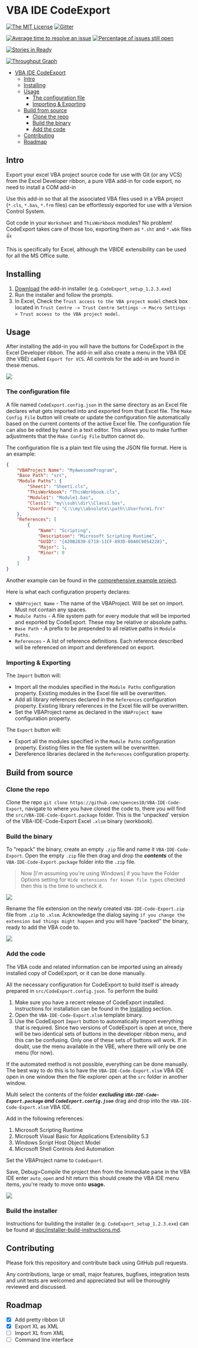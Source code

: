 # VBA IDE CodeExport

[![The MIT License](https://img.shields.io/badge/license-MIT-orange.svg?style=flat-square)](http://opensource.org/licenses/MIT)  [![Gitter](https://img.shields.io/gitter/room/nwjs/nw.js.svg?style=flat-square)](https://gitter.im/VBA-IDE-Code-Export)

[![Average time to resolve an issue](http://isitmaintained.com/badge/resolution/spences10/VBA-IDE-Code-Export.svg)](http://isitmaintained.com/project/spences10/VBA-IDE-Code-Export "Average time to resolve an issue")  [![Percentage of issues still open](http://isitmaintained.com/badge/open/spences10/VBA-IDE-Code-Export.svg)](http://isitmaintained.com/project/spences10/VBA-IDE-Code-Export "Percentage of issues still open")

[![Stories in Ready](https://badge.waffle.io/spences10/VBA-IDE-Code-Export.png?label=ready&title=Ready)](https://waffle.io/spences10/VBA-IDE-Code-Export)  

[![Throughput Graph](https://graphs.waffle.io/spences10/VBA-IDE-Code-Export/throughput.svg)](https://waffle.io/spences10/VBA-IDE-Code-Export/metrics/throughput)

<!-- TOC -->

- [VBA IDE CodeExport](#vba-ide-codeexport)
  - [Intro](#intro)
  - [Installing](#installing)
  - [Usage](#usage)
    - [The configuration file](#the-configuration-file)
    - [Importing & Exporting](#importing--exporting)
  - [Build from source](#build-from-source)
    - [Clone the repo](#clone-the-repo)
    - [Build the binary](#build-the-binary)
    - [Add the code](#add-the-code)
  - [Contributing](#contributing)
  - [Roadmap](#roadmap)

<!-- /TOC -->

## Intro

Export your excel VBA project source code for use with Git (or any VCS) from the
Excel Developer ribbon, a pure VBA add-in for code export, no need to install a
COM add-in

Use this add-in so that all the associated VBA files used in a VBA project
(`*.cls`, `*.bas`, `*.frm` files) can be effortlessly exported for use with a
Version Control System.

Got code in your `Worksheet` and `ThisWorkbook` modules? No problem! CodeExport
takes care of those too, exporting them as `*.sht` and `*.wbk` files :+1:

This is specifically for Excel, although the VBIDE extensibility can be used for
all the MS Office suite.

## Installing

1. [Download](https://github.com/spences10/VBA-IDE-Code-Export/releases) the
   add-in installer (e.g. `CodeExport_setup_1.2.3.exe`)
2. Run the installer and follow the prompts.
3. In Excel, Check the `Trust access to the VBA project model` check box located
   in `Trust Centre -> Trust Centre Settings -> Macro Settings -> Trust access
   to the VBA project model`.

## Usage

After installing the add-in you will have the buttons for CodeExport in the
Excel Developer ribbon. The add-in will also create a menu in the VBA IDE (the
VBE) called `Export for VCS`. All controls for the add-in are found in these
menus.

![](img/ribbon-buttons.png)

### The configuration file

A file named `CodeExport.config.json` in the same directory as an Excel file
declares what gets imported into and exported from that Excel file. The `Make
Config File` button will create or update the configuration file automatically
based on the current contents of the active Excel file. The configuration file
can also be edited by hand in a text editor. This allows you to make further
adjustments that the `Make Config File` button cannot do.

The configuration file is a plain text file using the JSON file format. Here is
an example:

```JSON
{
    "VBAProject Name": "MyAwesomeProgram",
    "Base Path": "src",
    "Module Paths": {
        "Sheet1": "Sheet1.cls",
        "ThisWorkbook": "ThisWorkbook.cls",
        "Module1": "Module1.bas",
        "Class1": "my\\sub\\dir\\Class1.bas",
        "Userform1": "C:\\my\\absolute\\path\\Userform1.frx"
    },
    "References": [
		{
			"Name": "Scripting",
			"Description": "Microsoft Scripting Runtime",
			"GUID": "{420B2830-E718-11CF-893D-00A0C9054228}",
			"Major": 1,
			"Minor": 0
		}
    ]
}
```

Another example can be found in the
[comprehensive example project](test-projects/comprehensive).

Here is what each configuration property declares:

* `VBAProject Name` - The name of the VBAProject. Will be set on import. Must
  not contain any spaces.
* `Module Paths` - A file system path for every module that will be imported and
  exported by CodeExport. These may be relative or absolute paths.
* `Base Path` - A prefix to be prepended to all relative paths in
  `Module Paths`.
* `References` - A list of reference definitions. Each reference described will
  be referenced on import and dereferenced on export.

### Importing & Exporting

The `Import` button will:

* Import all the modules specified in the `Module Paths` configuration property.
  Existing modules in the Excel file will be overwritten.
* Add all library references declared in the `References` configuration
  property. Existing library references in the Excel file will be overwritten.
* Set the VBAProject name as declared in the `VBAProject Name` configuration
  property.

The `Export` button will:

* Export all the modules specified in the `Module Paths` configuration property.
  Existing files in the file system will be overwritten.
* Dereference libraries declared in the `References` configuration property.

## Build from source

### Clone the repo

Clone the repo `git clone https://github.com/spences10/VBA-IDE-Code-Export`,
navigate to where you have cloned the code to, there you will find the
`src/VBA-IDE-Code-Export.package` folder. This is the 'unpacked' version of the
VBA-IDE-Code-Export Excel `.xlsm` binary (workbook).

### Build the binary

To "repack" the binary, create an empty `.zip` file and name it
`VBA-IDE-Code-Export`. Open the empty `.zip` file then drag and drop the
**_contents_** of the `VBA-IDE-Code-Export.package` folder into the `.zip` file.

> Now [I'm assuming you're using Windows] if you have the Folder Options setting
for `Hide extensions for known file types` checked then this is the time to
uncheck it.

![](img/unhide-file-extensions.gif)

Rename the file extension on the newly created `VBA-IDE-Code-Export.zip` file
from `.zip` to `.xlsm`. Acknowledge the dialog saying `if you change the
extension bad things might happen` and you will have "packed" the binary, ready
to add the VBA code to.

![](img/build-from-source.gif)

### Add the code

The VBA code and related information can be imported using an already installed
copy of CodeExport, or it can be done manually.

All the necessary configuration for CodeExport to build itself is already
prepared in `src/CodeExport.config.json`. To perform the build:

1. Make sure you have a recent release of CodeExport installed. Instructions for
   installation can be found in the [Installing](#installing) section.
2. Open the `VBA-IDE-Code-Export.xlsm` template binary.
3. Use the CodeExport `Import` button to automatically import everything that is
   required. Since two versions of CodeExport is open at once, there will be two
   identical sets of buttons in the developer ribbon menu, and this can be
   confusing. Only one of these sets of buttons will work. If in doubt, use the
   menu available in the VBE, where there will only be one menu (for now).

If the automated method is not possible, everything can be done manually. The
best way to do this is to have the `VBA-IDE-Code-Export.xlsm` VBA IDE open in
one window then the file explorer open at the `src` folder in another window.

Multi select the contents of the folder **_excluding
`VBA-IDE-Code-Export.package` and `CodeExport.config.json`_** drag and drop into
the `VBA-IDE-Code-Export.xlsm` VBA IDE.

Add in the following references:

1. Microsoft Scripting Runtime
2. Microsoft Visual Basic for Applications Extensibility 5.3
3. Windows Script Host Object Model
4. Microsoft Shell Controls And Automation

Set the VBAProject name to `CodeExport`.

Save, Debug>Compile the project then from the Immediate pane in the VBA IDE
enter `auto_open` and hit return this should create the VBA IDE menu items,
you're ready to move onto **usage.**

![](img/add-code.gif)

### Build the installer

Instructions for building the installer (e.g. `CodeExport_setup_1.2.3.exe`) can
be found at
[doc/installer-build-instructions.md](doc/installer-build-instructions.md).

## Contributing

Please fork this repository and contribute back using GitHub pull requests.

Any contributions, large or small, major features, bugfixes, integration tests
and unit tests are welcomed and appreciated but will be thoroughly reviewed and
discussed.

## Roadmap

- [x] Add pretty ribbon UI
- [x] Export XL as XML
- [ ] Import XL from XML
- [ ] Command line interface
